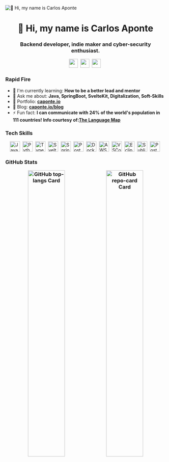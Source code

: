 ![👋 Hi, my name is Carlos Aponte](https://pbs.twimg.com/profile_banners/302941800/1694595648/1500x500)

<div id="toc">
  <ul align="center" style="list-style: none">
    <summary>
      <h1>
        👋 Hi, my name is Carlos Aponte
      </h1>
    </summary>
  </ul>
</div>
<h3 align="center">Backend developer, indie maker and cyber-security enthusiast.</h3>

<p align="center"><a href="https://github.com/0xCaponte" target="_blank"><img src="https://img.shields.io/badge/GitHub-100000?style=for-the-badge&logo=github&logoColor=white" height="28" style="margin-right: 4px"></a> <a href="https://www.linkedin.com/in/capontetoro" target="_blank"><img src="https://img.shields.io/badge/LinkedIn-0077B5?style=for-the-badge&logo=linkedin&logoColor=white" height="28" style="margin-right: 4px"></a> <a href="https://twitter.com/0xCaponte" target="_blank"><img src="https://img.shields.io/badge/Twitter-000000?style=for-the-badge&logo=X&logoColor=white" height="28" style="margin-right: 4px"></a></p>


<h3 align="left">Rapid Fire</h3>

- 🌱 I'm currently learning: **How to be a better lead and mentor**
- 💬 Ask me about: **Java, SpringBoot, SvelteKit, Digitalization, Soft-Skills**
- 📂 Portfolio: **<a href="caponte.io" target="_blank">caponte.io</a>**
- 📝 Blog: **<a href="caponte.io/blog" target="_blank">caponte.io/blog</a>**
- ⚡ Fun fact: **I can communicate with 24% of the world's population in 111 countries! Info courtesy of:<a href="languagemap.world" target="_blank">The Language Map</a>**


 <h3 align="left">Tech Skills</h3>

<div style="display: flex; flex-wrap: wrap; gap: 4px; justify-content: center;"><img src="https://skillicons.dev/icons?i=java" height="32" alt="Java" style="margin-right: 4px"> <img src="https://skillicons.dev/icons?i=python" height="32" alt="Python" style="margin-right: 4px"> <img src="https://skillicons.dev/icons?i=typescript" height="32" alt="TypeScript" style="margin-right: 4px"> <img src="https://skillicons.dev/icons?i=svelte" height="32" alt="Svelte" style="margin-right: 4px"> <img src="https://skillicons.dev/icons?i=spring" height="32" alt="Spring" style="margin-right: 4px"> <img src="https://skillicons.dev/icons?i=postgresql" height="32" alt="PostgreSQL" style="margin-right: 4px"> <img src="https://skillicons.dev/icons?i=docker" height="32" alt="Docker" style="margin-right: 4px"> <img src="https://skillicons.dev/icons?i=aws" height="32" alt="AWS" style="margin-right: 4px"> <img src="https://skillicons.dev/icons?i=vscode" height="32" alt="VSCode" style="margin-right: 4px"> <img src="https://skillicons.dev/icons?i=eclipse" height="32" alt="Eclipse" style="margin-right: 4px"> <img src="https://skillicons.dev/icons?i=sublime" height="32" alt="Sublime Text" style="margin-right: 4px"> <img src="https://skillicons.dev/icons?i=postman" height="32" alt="Postman" style="margin-right: 4px"></div>

 
<h3 align="left">GitHub Stats</h>
 
<p align="center">
  <img width="48%" src="https://github-readme-stats.vercel.app/api/top-langs?username=0xCaponte&theme=dark&cache_seconds=1800&border_radius=4&hide_title=false&layout=compact&langs_count=4&card_width=400&hide_progress=false&bg_color=151515&hide_border=false" alt="GitHub top-langs Card" />
  <img width="48%" src="https://github-readme-stats.vercel.app/api/pin/?username=0xCaponte&repo=Language-Map&theme=dark&cache_seconds=1800&border_radius=4&show_owner=false&icon_color=3ea0d6&hide_border=false" alt="GitHub repo-card Card" />
</p>

